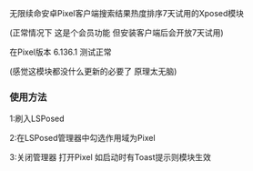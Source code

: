 无限续命安卓Pixel客户端搜索结果热度排序7天试用的Xposed模块

(正常情况下 这是个会员功能 但安装客户端后会开放7天试用)

在Pixel版本 6.136.1 测试正常

(感觉这模块都没什么更新的必要了 原理太无脑)

### 使用方法
1:刷入LSPosed

2:在LSPosed管理器中勾选作用域为Pixel

3:关闭管理器 打开Pixel 如启动时有Toast提示则模块生效
